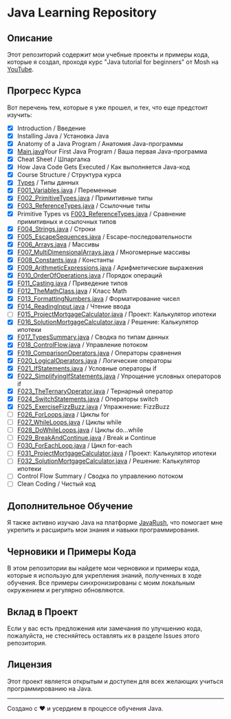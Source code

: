 # Java Learning Repository

## Описание
Этот репозиторий содержит мои учебные проекты и примеры кода, которые я создал, проходя курс "Java tutorial for beginners" от Mosh на [YouTube](https://www.youtube.com/watch?v=eIrMbAQSU34).

## Прогресс Курса
Вот перечень тем, которые я уже прошел, и тех, что еще предстоит изучить:


- [x] Introduction / Введение
- [x] Installing Java / Установка Java
- [x] Anatomy of a Java Program / Анатомия Java-программы
- [x] [Main.java](src/Main.java)Your First Java Program / Ваша первая Java-программа
- [x] Cheat Sheet / Шпаргалка
- [x] How Java Code Gets Executed / Как выполняется Java-код
- [x] Course Structure / Структура курса
- [x] [Types](src/F001_Variables.java) / Типы данных
- [x] [F001_Variables.java](src/F001_Variables.java) / Переменные
- [x] [F002_PrimitiveTypes.java](src/F002_PrimitiveTypes.java) / Примитивные типы
- [x] [F003_ReferenceTypes.java](src/F003_ReferenceTypes.java) / Ссылочные типы
- [x] Primitive Types vs [F003_ReferenceTypes.java](src/F003_ReferenceTypes.java) / Сравнение примитивных и ссылочных типов
- [x] [F004_Strings.java](src/F004_Strings.java) / Строки
- [x] [F005_EscapeSequences.java](src/F005_EscapeSequences.java) / Escape-последовательности
- [x] [F006_Arrays.java](src/F006_Arrays.java) / Массивы
- [x] [F007_MultiDimensionalArrays.java](src/F007_MultiDimensionalArrays.java) / Многомерные массивы
- [x] [F008_Constants.java](src/F008_Constants.java) / Константы
- [x] [F009_ArithmeticExpressions.java](src/F009_ArithmeticExpressions.java) / Арифметические выражения
- [x] [F010_OrderOfOperations.java](src/F010_OrderOfOperations.java) / Порядок операций
- [x] [F011_Casting.java](src/F011_Casting.java) / Приведение типов
- [x] [F012_TheMathClass.java](src/F012_TheMathClass.java) / Класс Math
- [x] [F013_FormattingNumbers.java](src/F013_FormattingNumbers.java) / Форматирование чисел
- [x] [F014_ReadingInput.java](src/F014_ReadingInput.java) / Чтение ввода
- [ ] [F015_ProjectMortgageCalculator.java](src/F015_ProjectMortgageCalculator.java) / Проект: Калькулятор ипотеки
- [x] [F016_SolutionMortgageCalculator.java](src/F016_SolutionMortgageCalculator.java) / Решение: Калькулятор ипотеки
- [x] [F017_TypesSummary.java](src/F017_TypesSummary.java) / Сводка по типам данных
- [x] [F018_ControlFlow.java](src/F018_ControlFlow.java) / Управление потоком
- [x] [F019_ComparisonOperators.java](src/F019_ComparisonOperators.java) / Операторы сравнения
- [x] [F020_LogicalOperators.java](src/F020_LogicalOperators.java) / Логические операторы
- [x] [F021_IfStatements.java](src/F021_IfStatements.java) / Условные операторы if
- [x] [F022_SimplifyingIfStatements.java](src/F022_SimplifyingIfStatements.java) / Упрощение условных операторов if
- [x] [F023_TheTernaryOperator.java](src/F023_TheTernaryOperator.java) / Тернарный оператор
- [x] [F024_SwitchStatements.java](src/F024_SwitchStatements.java) / Операторы switch
- [x] [F025_ExerciseFizzBuzz.java](src/F025_ExerciseFizzBuzz.java) / Упражнение: FizzBuzz
- [ ] [F026_ForLoops.java](src/F026_ForLoops.java) / Циклы for
- [ ] [F027_WhileLoops.java](src/F027_WhileLoops.java) / Циклы while
- [ ] [F028_DoWhileLoops.java](src/F028_DoWhileLoops.java) / Циклы do...while
- [ ] [F029_BreakAndContinue.java](src/F029_BreakAndContinue.java) / Break и Continue
- [ ] [F030_ForEachLoop.java](src/F030_ForEachLoop.java) / Цикл for-each
- [ ] [F031_ProjectMortgageCalculator.java](src/F031_ProjectMortgageCalculator.java) / Проект: Калькулятор ипотеки
- [ ] [F032_SolutionMortgageCalculator.java](src/F032_SolutionMortgageCalculator.java) / Решение: Калькулятор ипотеки
- [ ] Control Flow Summary / Сводка по управлению потоком
- [ ] Clean Coding / Чистый код

## Дополнительное Обучение
Я также активно изучаю Java на платформе [JavaRush](https://javarush.com), что помогает мне укрепить и расширить мои знания и навыки программирования.

## Черновики и Примеры Кода
В этом репозитории вы найдете мои черновики и примеры кода, которые я использую для укрепления знаний, полученных в ходе обучения. Все примеры синхронизированы с моим локальным окружением и регулярно обновляются.

## Вклад в Проект
Если у вас есть предложения или замечания по улучшению кода, пожалуйста, не стесняйтесь оставлять их в разделе Issues этого репозитория.

## Лицензия
Этот проект является открытым и доступен для всех желающих учиться программированию на Java.

---

Создано с ❤️ и усердием в процессе обучения Java.
